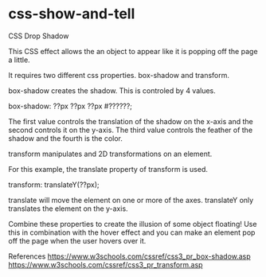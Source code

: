 # css-show-and-tell

CSS Drop Shadow

This CSS effect allows the an object to appear like it is popping off the page a little.

It requires two different css properties. box-shadow and transform.

box-shadow creates the shadow. This is controled by 4 values.

box-shadow: ??px ??px ??px #??????;

The first value controls the translation of the shadow on the x-axis 
and the second controls it on the y-axis. The third value controls the
feather of the shadow and the fourth is the color.

transform manipulates and 2D transformations on an element.

For this example, the translate property of transform is used.

transform: translateY(??px);

translate will move the element on one or more of the axes. translateY only translates the
element on the y-axis.

Combine these properties to create the illusion of some object floating!
Use this in combination with the hover effect and you can make an element
pop off the page when the user hovers over it.

References
https://www.w3schools.com/cssref/css3_pr_box-shadow.asp
https://www.w3schools.com/cssref/css3_pr_transform.asp
